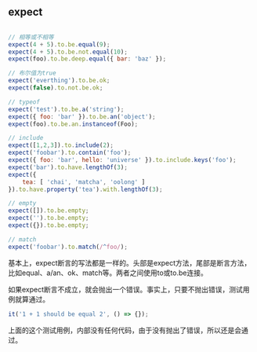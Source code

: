## expect
```javascript

// 相等或不相等
expect(4 + 5).to.be.equal(9);
expect(4 + 5).to.be.not.equal(10);
expect(foo).to.be.deep.equal({ bar: 'baz' });

// 布尔值为true
expect('everthing').to.be.ok;
expect(false).to.not.be.ok;

// typeof
expect('test').to.be.a('string');
expect({ foo: 'bar' }).to.be.an('object');
expect(foo).to.be.an.instanceof(Foo);

// include
expect([1,2,3]).to.include(2);
expect('foobar').to.contain('foo');
expect({ foo: 'bar', hello: 'universe' }).to.include.keys('foo');
expect('bar').to.have.lengthOf(3);
expect({
    tea: [ 'chai', 'matcha', 'oolong' ]
}).to.have.property('tea').with.lengthOf(3);

// empty
expect([]).to.be.empty;
expect('').to.be.empty;
expect({}).to.be.empty;

// match
expect('foobar').to.match(/^foo/);

```
基本上，expect断言的写法都是一样的。头部是expect方法，尾部是断言方法，比如equal、a/an、ok、match等。两者之间使用to或to.be连接。

如果expect断言不成立，就会抛出一个错误。事实上，只要不抛出错误，测试用例就算通过。

``` javascript
it('1 + 1 should be equal 2', () => {});
```
上面的这个测试用例，内部没有任何代码，由于没有抛出了错误，所以还是会通过。